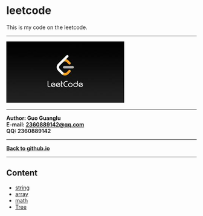 # leetcode
This is my code on the leetcode. 

***  
![](/fig/leetcode.jpg)  

***
**Author: Guo Guanglu  
E-mail: 2360889142@qq.com  
QQ: 2360889142**  

***  
[**Back to github.io**][github.io]  

***
## Content
* [string](/mycode/string)  
* [array](/mycode/array)  
* [math](/mycode/math)  
* [Tree](/mycode/Tree)

[github.io]:https://guoguanglu.github.io 'jump to guoguanglu github.io'
